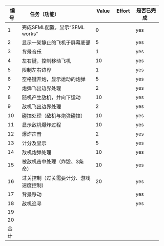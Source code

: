  编号 | 任务（功能）                    |  Value    | Effort    | 是否已完成  
-----|-------------------------------|-----------|-----------|------------|
1    | 完成SFML配置，显示“SFML works”  | 0         |           |        yes    |
2    | 显示一架静止的飞机于屏幕底部       | 5         |           |        yes   |
3    | 背景音乐                       | 1         |           |     yes       |
4    | 左右键，控制移动飞机             | 10        |           |      yes      |
5    | 限制左右边界                    | 1         |           |      yes      |
6    | 空格键开炮，显示运动的炮弹        | 5         |           |     yes       |
7    | 炮弹飞出边界处理                | 2          |           |       yes    |
8    | 随机产生敌机，并向下运动          | 10        |           |      yes     |
9    | 敌机飞出边界处理                | 2         |           |         yes   |
10   | 碰撞处理（敌机与炮弹碰撞）        | 10         |           |      yes     |
11   | 显示敌机爆炸过程                | 10         |           |     yes       |
12   | 爆炸声音                       | 2         |           |      yes      |
13   | 计分及显示                     | 5         |           |       yes     |
14   | 敌机炮弹处理                   | 10         |           |      yes      |
15   | 被敌机击中处理（炸毁、3条命）     | 10          |           |      yes     |
16   | 过关控制（过关需要计分、游戏速度控制）| 20        |           |     yes      |
17   | 背景移动                             |            |           |      yes     |
18   | 敌机追寻                              |            |           |     yes      |
19   |                               |            |           |           |
20   |                               |            |           |           |
合计   |                              |            |           |           |


